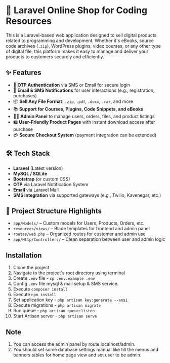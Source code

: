 # 🛒 Laravel Online Shop for Coding Resources

This is a Laravel-based web application designed to sell digital products related to programming and development. Whether it's eBooks, source code archives (`.zip`), WordPress plugins, video courses, or any other type of digital file, this platform makes it easy to manage and deliver your products to customers securely and efficiently.

## ✨ Features

- 🔐 **OTP Authentication** via SMS or Email for secure login  
- 📩 **Email & SMS Notifications** for user interactions (e.g., registration, purchases)  
- 📦 **Sell Any File Format**: `.zip`, `.pdf`, `.docx`, `.rar`, and more  
- 📚 **Support for Courses, Plugins, Code Snippets, and eBooks**  
- 🧑‍💼 **Admin Panel** to manage users, orders, files, and product listings  
- 🛍️ **User-Friendly Product Pages** with instant download access after purchase  
- 💳 **Secure Checkout System** (payment integration can be extended)  

## 🛠️ Tech Stack

- **Laravel** (Latest version)  
- **MySQL / SQLite**  
- **Bootstrap** (or custom CSS)  
- **OTP** via Laravel Notification System  
- **Email** via Laravel Mail  
- **SMS Integration** via supported gateways (e.g., Twilio, Kavenegar, etc.)

## 📂 Project Structure Highlights

- `app/Models/` – Custom models for Users, Products, Orders, etc.  
- `resources/views/` – Blade templates for frontend and admin panel  
- `routes/web.php` – Organized routes for customer and admin use  
- `app/Http/Controllers/` – Clean separation between user and admin logic


## Installation
1. Clone the project
2. Navigate to the project's root directory using terminal
3. Create `.env` file - `cp .env.example .env`
4. Config `.env` file mysql & mail setup & SMS service.
5. Execute `composer install`
6. Execute `npm install`
7. Set application key - `php artisan key:generate --ansi`
8. Execute migrations - `php artisan migrate`
9. Run queue - `php artisan queue:listen`
10. Start Artisan server - `php artisan serve`

## Note
1. You can access the admin panel by route localhost/admin.
2. You should set some database settings manual like fill the menus and banners tables for home page view and set user to be admin.